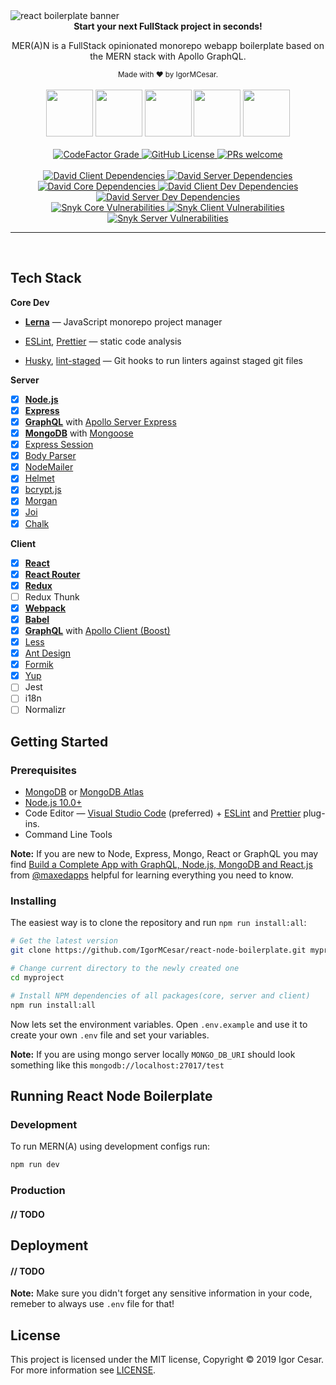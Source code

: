 <img src="https://user-images.githubusercontent.com/5064518/62132713-f3c25480-b2b3-11e9-9bb2-8447432ac980.png" alt="react boilerplate banner" align="center" />

<br>

<div align="center">
    <b>
        Start your next FullStack project in seconds!
    </b>
    <p>MER(A)N is a FullStack opinionated monorepo webapp boilerplate based on the MERN stack with Apollo GraphQL.</p>
    <sub>
        Made with ❤️ by <a ref="https://github.com/IgorMCesar">IgorMCesar</a>.
    </sub>
</div>

<br>

<div align="center">
  <img src="https://cdn.iconscout.com/icon/free/png-256/mongodb-5-1175140.png" height="75">
  <img src="https://cdn.iconscout.com/icon/free/png-256/express-8-1175029.png" height="75">
  <img src="https://upload.wikimedia.org/wikipedia/commons/thumb/4/47/React.svg/512px-React.svg.png" height="75">
  <img src="https://media.licdn.com/dms/image/C4E0BAQE19TrEXW022w/company-logo_200_200/0?e=2159024400&v=beta&t=KSA1haVf2zqXDG5scvlmrXltTNA3MkkLLQpolQrTBTU" height="75">
  <img src="https://nodejs.org/static/images/logo-hexagon-card.png" height="75">
</div>

<br>

<div align="center">
  <a href="https://img.shields.io/codefactor/grade/github/IgorMCesar/react-express-mongo-boilerplate">
    <img alt="CodeFactor Grade" src="https://img.shields.io/codefactor/grade/github/IgorMCesar/react-express-mongo-boilerplate">
  </a>
  <a href="https://img.shields.io/github/license/IgorMCesar/react-express-mongo-boilerplate?color=blue">
  	<img alt="GitHub License" src="https://img.shields.io/github/license/IgorMCesar/react-express-mongo-boilerplate?color=blue">
  </a>
  <a href="https://egghead.io/courses/how-to-contribute-to-an-open-source-project-on-github">
    <img alt="PRs welcome" src="https://img.shields.io/badge/PRs-welcome-brightgreen">
  </a>
</div>

<br>

<div align="center">
  <a href="https://img.shields.io/david/IgorMCesar/react-express-mongo-boilerplate?label=client%20dependencies&path=src/client">
    <img alt="David Client Dependencies" src="https://img.shields.io/david/IgorMCesar/react-express-mongo-boilerplate?label=client%20dependencies&path=src/client">
  </a>
  <a href="https://img.shields.io/david/IgorMCesar/react-express-mongo-boilerplate?label=server%20dependencies&path=src/server">
    <img alt="David Server Dependencies" src="https://img.shields.io/david/IgorMCesar/react-express-mongo-boilerplate?label=server%20dependencies&path=src/server">
  </a>
</div>
<div align="center">
  <a href="https://img.shields.io/david/dev/IgorMCesar/react-express-mongo-boilerplate?label=core%20devDependencies">
    <img alt="David Core Dependencies" src="https://img.shields.io/david/dev/IgorMCesar/react-express-mongo-boilerplate?label=core%20devDependencies">
  </a>
  <a href="https://img.shields.io/david/dev/IgorMCesar/react-express-mongo-boilerplate?label=client%20devDependencies&path=src/client">
    <img alt="David Client Dev Dependencies" src="https://img.shields.io/david/dev/IgorMCesar/react-express-mongo-boilerplate?label=client%20devDependencies&path=src/client">
  </a>
  <a href="https://img.shields.io/david/dev/IgorMCesar/react-express-mongo-boilerplate?label=server%20devDependencies&path=src/server">
    <img alt="David Server Dev Dependencies" src="https://img.shields.io/david/dev/IgorMCesar/react-express-mongo-boilerplate?label=server%20devDependencies&path=src/server">
  </a>
</div>
<div align="center">
    <a href="https://img.shields.io/snyk/vulnerabilities/github/IgorMCesar/react-express-mongo-boilerplatelabel=core%20vulnerabilities">
    <img alt="Snyk Core Vulnerabilities" src="https://img.shields.io/snyk/vulnerabilities/github/IgorMCesar/react-express-mongo-boilerplate?label=core%20vulnerabilities">
  </a>
  <a href="https://img.shields.io/snyk/vulnerabilities/github/IgorMCesar/react-express-mongo-boilerplate?&path=src/client/package.json&label=client%20vulnerabilities">
    <img alt="Snyk Client Vulnerabilities" src="https://img.shields.io/snyk/vulnerabilities/github/IgorMCesar/react-express-mongo-boilerplate?&path=src/client/package.json&label=client%20vulnerabilities">
  </a>
  <a href="https://img.shields.io/snyk/vulnerabilities/github/IgorMCesar/react-express-mongo-boilerplate?&path=src/server/package.json&label=server%20vulnerabilities">
    <img alt="Snyk Server Vulnerabilities" src="https://img.shields.io/snyk/vulnerabilities/github/IgorMCesar/react-express-mongo-boilerplate?&path=src/server/package.json&label=server%20vulnerabilities">
  </a>
</div>

<hr />

<br>

## Tech Stack

**Core Dev**

- **[Lerna](https://github.com/lerna/lerna)** —  JavaScript monorepo project manager

- [ESLint](https://eslint.org/), [Prettier](https://prettier.io/) —  static code analysis

- [Husky](https://github.com/typicode/husky), [lint-staged](https://github.com/okonet/lint-staged) — Git hooks to run linters against staged git files

**Server**

- [x] **[Node.js](https://nodejs.org)** 
- [x] **[Express](https://github.com/expressjs/express)**
- [x] **[GraphQL](http://graphql.org/)** with [Apollo Server Express](https://github.com/apollographql/apollo-server/tree/master/packages/apollo-server-express)
- [x] **[MongoDB](https://www.mongodb.com/)** with [Mongoose](https://github.com/Automattic/mongoose)
- [x] [Express Session](https://github.com/expressjs/session)
- [x] [Body Parser](https://github.com/expressjs/body-parser)
- [x] [NodeMailer](https://github.com/nodemailer/nodemailer)
- [x] [Helmet](https://github.com/helmetjs/helmet)
- [x] [bcrypt.js](https://github.com/dcodeIO/bcrypt.js)
- [x] [Morgan](https://github.com/expressjs/morgan)
- [x] [Joi](https://github.com/hapijs/joi)
- [x] [Chalk](https://github.com/chalk/chalk)

**Client**

- [x] **[React](https://reactjs.org/)** 
- [x] **[React Router](https://github.com/ReactTraining/react-router)**
- [x] **[Redux](https://redux.js.org/)**
- [ ] Redux Thunk
- [x] **[Webpack](https://github.com/webpack/webpack)**
- [x] **[Babel](https://babeljs.io/)**
- [x] **[GraphQL](http://graphql.org/)** with [Apollo Client (Boost)](https://github.com/apollographql/apollo-client/tree/master/packages/apollo-boost)
- [x] [Less](http://lesscss.org/)
- [x] [Ant Design](https://ant.design/)
- [x] [Formik](https://jaredpalmer.com/formik/)
- [x] [Yup](https://github.com/jquense/yup)
- [ ] Jest
- [ ] i18n
- [ ] Normalizr

## Getting Started

### Prerequisites

- [MongoDB](https://www.mongodb.com/download-center/community) or [MongoDB Atlas](https://www.mongodb.com/cloud/atlas)
- [Node.js 10.0+](http://nodejs.org)
- Code Editor —  [Visual Studio Code](https://code.visualstudio.com/) (preferred) + [ESLint](https://marketplace.visualstudio.com/items?itemName=dbaeumer.vscode-eslint) and [Prettier](https://marketplace.visualstudio.com/items?itemName=esbenp.prettier-vscode) plug-ins.
- Command Line Tools

**Note:** If you are new to Node, Express, Mongo, React or GraphQL you may find
[Build a Complete App with GraphQL, Node.js, MongoDB and React.js](https://www.youtube.com/watch?v=7giZGFDGnkc&list=PL55RiY5tL51rG1x02Yyj93iypUuHYXcB_&index=1) from [@maxedapps](https://twitter.com/maxedapps) helpful for learning everything you need to know.

### Installing

The easiest way is to clone the repository and run `npm run install:all`:

```bash
# Get the latest version
git clone https://github.com/IgorMCesar/react-node-boilerplate.git myproject

# Change current directory to the newly created one
cd myproject

# Install NPM dependencies of all packages(core, server and client)
npm run install:all
```

Now lets set the environment variables. Open `.env.example` and use it to create your own `.env` file and set your variables.

**Note:** If you are using mongo server locally `MONGO_DB_URI` should look something like this `mongodb://localhost:27017/test`

## Running React Node Boilerplate

### Development

To run MERN(A) using development configs run:

```bash
npm run dev
```

### Production

#### // TODO

## Deployment

#### // TODO

**Note:** Make sure you didn't forget any sensitive information in your code, remeber to always use `.env` file for that!

## License

This project is licensed under the MIT license, Copyright © 2019 Igor Cesar. For more information see [LICENSE](https://github.com/IgorMCesar/react-express-mongo-boilerplate/blob/master/LICENSE).
